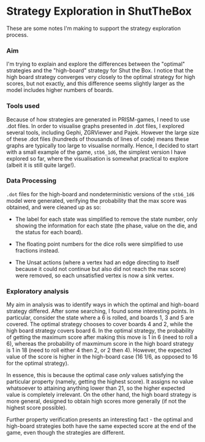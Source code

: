 # Strategy Exploration in ShutTheBox

These are some notes I'm making to support the strategy exploration process.

### Aim

I'm trying to explain and explore the differences between the "optimal" strategies and the "high-board" strategy for Shut the Box. I notice that the high board strategy converges very closely to the optimal strategy for high scores, but not exactly, and this difference seems slightly larger as the model includes higher numbers of boards.

### Tools used

Because of how strategies are generated in PRISM-games, I need to use .dot files. In order to visualise graphs presented in .dot files, I explored several tools, including Gephi, ZGRViewer and Pajek. However the large size of these .dot files (hundreds of thousands of lines of code) means these graphs are typically too large to visualise normally. Hence, I decided to start with a small example of the game, `stb6_1d6`, the simplest version I have explored so far, where the visualisation is somewhat practical to explore (albeit it is still quite large!).

### Data Processing

`.dot` files for the high-board and nondeterministic versions of the `stb6_1d6` model were generated, verifying the probability that the max score was obtained, and were cleaned up as so:

* The label for each state was simplified to remove the state number, only showing the information for each state (the phase, value on the die, and the status for each board).

* The floating point numbers for the dice rolls were simplified to use fractions instead.

* The Unsat actions (where a vertex had an edge directing to itself because it could not continue but also did not reach the max score) were removed, so each unsatisfied vertex is now a sink vertex.

### Exploratory analysis

My aim in analysis was to identify ways in which the optimal and high-board strategy differed. After some searching, I found some interesting points. In particular, consider the state where a 6 is rolled, and boards 1, 3 and 5 are covered. The optimal strategy chooses to cover boards 4 and 2, while the high board strategy covers board 6. In the optimal strategy, the probability of getting the maximum score after making this move is 1 in 6 (need to roll a 6), whereas the probability of maxmimum score in the high board strategy is 1 in 18 (need to roll either 4 then 2, or 2 then 4). However, the expected value of the score is higher in the high-board case (16 1/6, as opposed to 16 for the optimal strategy).

In essence, this is because the optimal case _only_ values satisfying the particular property (namely, getting the highest score). It assigns no value whatsoever to attaining anything lower than 21, so the higher expected value is completely irrelevant. On the other hand, the high board strategy is more general, designed to obtain high scores more generally (if not the highest score possible).

Further property verification presents an interesting fact - the optimal and high-board strategies both have the same expected score at the end of the game, even though the strategies are different.